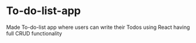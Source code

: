 # To-do-list-app
Made To-do-list app where users can write their Todos using React having full CRUD functionality
